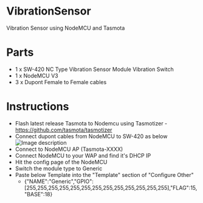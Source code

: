 # VibrationSensor
Vibration Sensor using NodeMCU and Tasmota

# Parts
* 1 x SW-420 NC Type Vibration Sensor Module Vibration Switch
* 1 x NodeMCU V3
* 3 x Dupont Female to Female cables

# Instructions
* Flash latest release Tasmota to Nodemcu using Tasmotizer - https://github.com/tasmota/tasmotizer
* Connect dupont cables from NodeMCU to SW-420 as below
![Image description](https://imgur.com/ErQPBrk)
* Connect to NodeMCU AP (Tasmota-XXXX)
* Connect NodeMCU to your WAP and find it's DHCP IP
* Hit the config page of the NodeMCU
* Switch the module type to Generic
* Paste below Template into the "Template" section of "Configure Other"
  * {"NAME":"Generic","GPIO":[255,255,255,255,255,255,255,255,255,255,255,255,255],"FLAG":15,"BASE":18}
  

